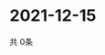 # 2021-12-15
  共 0条

  <!-- BEGIN -->
  <!-- 最后更新时间Wed Dec 15 2021 00:19:14 GMT+0000 (Coordinated Universal Time) -->
  
  <!-- END -->
  
  
